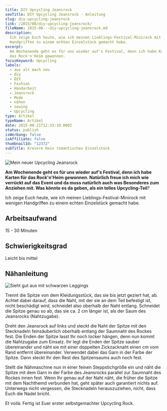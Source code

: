 ```yaml
---
title: DIY Upcycling Jeansrock
seoTitle: DIY Upcycling Jeansrock - Anleitung
slug: diy-upcycling-jeansrock
link: /2015/08/diy-upcycling-jeansrock/
fileName: 2015-08---diy-upcycling-jeansrock.md
description:
  Ich zeige Euch heute, wie ich meinen Lieblings-Festival-Minirock mit wenigen
  Handgriffen zu einem echten Einzelstück gemacht habe.
excerpt:
  Am Wochenende geht es für uns wieder auf's Festival, denn ich habe Karten für
  das Rock'n'Heim gewonnen.
focusKeyword: Upcycling
labels:
  - aus alt mach neu
  - diy
  - DIY
  - Fashion
  - Handarbeit
  - Jeansrock
  - Mode
  - nähen
  - sewing
  - Upcycling
type: Artikel
typeName: Artikel
date: 2015-08-21T12:33:10.000Z
status: publish
isWerbung: false
isAffiliate: false
thumbnailId: "12372"
subTitle: Kreiere Dein romantisches Einzelstück
---
```


![Mein neuer Upcycling Jeansrock](http://cardamonchai.com/wp-content/uploads/2015/08/Upcycling-Jeansrock-12-640x427.jpg "Mein neuer Upcycling Jeansrock")

<strong>Am Wochenende geht es für uns wieder auf's Festival, denn ich habe
Karten für das Rock'n'Heim gewonnen. Natürlich freue ich mich wie verrückt auf
das Event und da muss natürlich auch was Besonderes zum Anziehen mit. Was könnte
es da geben, als ein tolles Upcycling-Teil</strong>?

Ich zeige Euch heute, wie ich meinen Lieblings-Festival-Minirock mit wenigen
Handgriffen zu einem echten Einzelstück gemacht habe.

## Arbeitsaufwand

15 - 30 Minuten

## Schwierigkeitsgrad

Leicht bis mittel

## Nähanleitung

![Sieht gut aus mit schwarzen Leggings](http://cardamonchai.com/wp-content/uploads/2015/08/Upcycling-Jeansrock-14-640x427.jpg "Sieht gut aus mit schwarzen Leggings")

Trennt die Spitze von dem Kleidungsstück, das sie bis jetzt geziert hat, ab.
Achtet dabei darauf, dass die Naht, mit der sie an dem Teil befestigt ist, nicht
beschädigt wird, schneidet also oberhalb der Naht entlang. Schneidet die Spitze
genau so ab, das sie ca. 2 cm länger ist, als der Saum des Jeansrocks
(Nahtzugabe).

Dreht den Jeansrock auf links und steckt die Naht der Spitze mit den Stecknadeln
feinsäuberlich oberhalb entlang der Saumnaht des Rockes fest. Die Enden der
Spitze lasst Ihr noch locker hängen, denn nun kommt die Nahtzugabe zum Einsatz.
Ihr legt die Enden der Spitze sauber übereinander und näht sie mit einer
doppelten Zickzacknaht einen cm vom Rand entfernt übereinander. Verwendet dabei
das Garn in der Farbe der Spitze. Dann steckt Ihr den Rest des Spitzensaums auch
noch fest.

Stellt die Nähmaschine nun in einer feinen Steppstichgröße ein und näht die
Spitze mit dem Garn in der Farbe des Jeansrocks parallel zur Saumnaht des Rockes
innen fest. Wenn Ihr genau auf der Naht näht, die früher die Spitze mit dem
Nachthemd verbunden hat, geht später auch garantiert nichts auf. Unterwegs nicht
vergessen, die Stecknadeln herauszuziehen, nicht, dass Euch die Nadel bricht.

Et voilà: Fertig ist Euer erster selbstgemachter Upcycling Rock.

[](/2015/03/die-ultimative-vegane-festivalliste)
